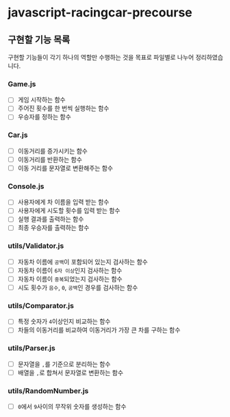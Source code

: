 # javascript-racingcar-precourse

## 구현할 기능 목록

구현할 기능들이 각기 하나의 역할만 수행하는 것을 목표로 파일별로 나누어 정리하였습니다.

### Game.js

- [ ]  게임 시작하는 함수
- [ ]  주어진 횟수를 한 번씩 실행하는 함수
- [ ]  우승자를 정하는 함수

### Car.js

- [ ]  이동거리를 증가시키는 함수
- [ ]  이동거리를 반환하는 함수
- [ ]  이동 거리를 문자열로 변환해주는 함수

### Console.js

- [ ]  사용자에게 차 이름을 입력 받는 함수
- [ ]  사용자에게 시도할 횟수를 입력 받는 함수
- [ ]  실행 결과를 출력하는 함수
- [ ]  최종 우승자를 출력하는 함수

### utils/Validator.js

- [ ]  자동차 이름에 `공백`이 포함되어 있는지 검사하는 함수
- [ ]  자동차 이름이 `6자 이상`인지 검사하는 함수
- [ ]  자동차 이름이 `중복`되었는지 검사하는 함수
- [ ]  시도 횟수가 `음수`, `0`, `공백`인 경우를 검사하는 함수

### utils/Comparator.js

- [ ]  특정 숫자가 `4`이상인지 비교하는 함수
- [ ]  차들의 이동거리를 비교하여 이동거리가 가장 큰 차를 구하는 함수

### utils/Parser.js

- [ ]  문자열을 `,`를 기준으로 분리하는 함수
- [ ]  배열을 `,`로 합쳐서 문자열로 변환하는 함수

### utils/RandomNumber.js

- [ ]  `0`에서 `9`사이의 무작위 숫자를 생성하는 함수